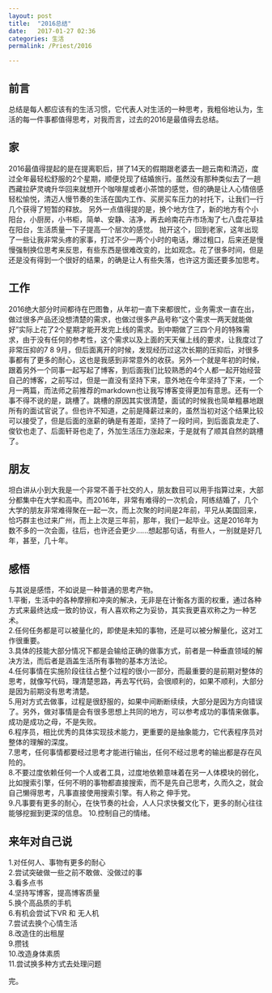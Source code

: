 ```yaml
---
layout: post  
title:  "2016总结"  
date:   2017-01-27 02:36  
categories: 生活  
permalink: /Priest/2016

---
```




## 前言
总结是每人都应该有的生活习惯，它代表人对生活的一种思考，我粗俗地认为，生活的每一件事都值得思考，对我而言，过去的2016是最值得去总结。  

## 家  
2016最值得提起的是在提离职后，拼了14天的假期跟老婆去一趟云南和清迈，度过全年最轻松舒服的2个星期，顺便兑现了结婚旅行。虽然没有那种类似去了一趟西藏拉萨灵魂升华回来就想开个咖啡屋或者小茶馆的感觉，但的确是让人心情倍感轻松愉悦，清迈人慢节奏的生活在国内工作、买房买车压力的衬托下，让我们一行几个获得了短暂的释放。  另外一点值得提的是，换个地方住了，新的地方有个小阳台，小厨房，小书柜，简单、安静、洁净，再去岭南花卉市场淘了七八盘花草挂在阳台，生活质量一下子提高一个层次的感觉。  抛开这个，回到老家，这年出现了一些让我非常头疼的家事，打过不少一两个小时的电话，爆过粗口，后来还是慢慢强制换位思考来反思，有些东西是很难改变的，比如观念。花了很多时间，但是还是没有得到一个很好的结果，的确是让人有些失落，也许这方面还要多加思考。
## 工作  
2016绝大部分时间都待在巴图鲁，从年初一直下来都很忙，业务需求一直在出，做过很多产品还没想清楚的需求，也做过很多产品号称“这个需求一两天就能做好”实际上花了2个星期才能开发完上线的需求。到中期做了三四个月的特殊需求，由于没有任何的参考性，这个需求以及上面的天天催上线的要求，让我度过了非常压抑的7 8 9月，但后面离开的时候，发现经历过这次长期的压抑后，对很多事都有了更多的耐心，这也是我感到非常意外的收获。另外一个就是年初的时候，跟着另外一个同事一起写起了博客，到后面我们比较熟悉的4个人都一起开始经营自己的博客，之前写过，但是一直没有坚持下来，意外地在今年坚持了下来，一个月一两篇，而法师之前推荐的markdown也让我写博客变得更加有意思。还有一个事不得不说的是，跳槽了。跳槽的原因其实很清楚，面试的时候我也简单粗暴地跟所有的面试官说了。但也许不知道，之前是降薪过来的，虽然当初对这个结果比较可以接受了，但是后面的涨薪的确是有差距，坚持了一段时间，到后面袁龙走了、俊钦也走了、后面轩哥也走了，外加生活压力涨起来，于是就有了顺其自然的跳槽了。
## 朋友  
坦白讲从小到大我是一个非常不善于社交的人，朋友数目可以用手指算过来，大部分都集中在大学和高中。而2016年，非常有难得的一次机会，阿练结婚了，几个大学的朋友非常难得聚在一起一次，而上次聚的时间是2年前，平兄从美国回来，恰巧群主也过来广州，而上上次是三年前，那年，我们一起毕业。这是2016年为数不多的一次会面，往后，也许还会更少......想起那句话，有些人，一别就是好几年，甚至，几十年。    

## 感悟  
与其说是感悟，不如说是一种普通的思考产物。  
1.平衡，生活中的各种摩擦和冲突的解决，无非是在计衡各方面的权重，通过各种方式来最终达成一致的协议，有人喜欢称之为妥协，其实我更喜欢称之为一种艺术。  
2.任何任务都是可以被量化的，即使是未知的事物，还是可以被分解量化，这对工作很重要。  
3.具体的技能大部分情况下都是会输给正确的做事方式，前者是一种垂直领域的解决方法，而后者是涵盖生活所有事物的基本方法论。  
4.任何事情在实施阶段往往占整个过程的很小一部分，而最重要的是前期对整体的思考，就像写代码，理清楚思路，再去写代码，会很顺利的，如果不顺利，大部分是因为前期没有思考清楚。  
5.用对方式去做事，过程是很舒服的，如果中间断断续续，大部分是因为方向错误了。另外，做对事情是会有很多思想上共同的地方，可以参考成功的事情来做事。成功是成功之母，不是失败。  
6.程序员，相比优秀的具体实现技术能力，更重要的是抽象能力，它代表程序员对整体的理解的深度。  
7.思考，任何事情都要经过思考才能进行输出，任何不经过思考的输出都是存在风险的。  
8.不要过度依赖任何一个人或者工具，过度地依赖意味着在另一人体模块的弱化，比如搜索引擎，任何不明的事物都直接搜索，而不是先自己思考，久而久之，就会自己懒得思考，凡事直接使用搜索引擎。有人称之 伸手党。  
9.凡事要有更多的耐心，在快节奏的社会，人人只求快餐文化下，更多的耐心往往能够挖掘到更深的信息。
10.控制自己的情绪。  

## 来年对自己说
1.对任何人、事物有更多的耐心  
2.尝试突破做一些之前不敢做、没做过的事  
3.看多点书  
4.坚持写博客，提高博客质量  
5.换个高品质的手机  
6.有机会尝试下VR 和 无人机  
7.尝试去换个心情生活  
8.改造住的出租屋  
9.攒钱  
10.改造身体素质  
11.尝试换多种方式去处理问题

完。
